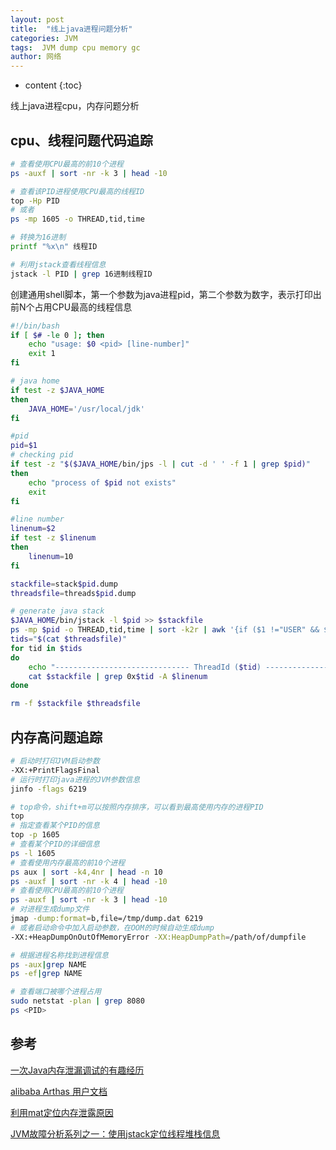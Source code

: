 ```yaml
---
layout: post
title:  "线上java进程问题分析"
categories: JVM
tags:  JVM dump cpu memory gc
author: 网络
---
```


* content
{:toc}


线上java进程cpu，内存问题分析







## cpu、线程问题代码追踪

```bash
# 查看使用CPU最高的前10个进程
ps -auxf | sort -nr -k 3 | head -10

# 查看该PID进程使用CPU最高的线程ID
top -Hp PID
# 或者
ps -mp 1605 -o THREAD,tid,time

# 转换为16进制
printf "%x\n" 线程ID

# 利用jstack查看线程信息
jstack -l PID | grep 16进制线程ID
```

创建通用shell脚本，第一个参数为java进程pid，第二个参数为数字，表示打印出前N个占用CPU最高的线程信息

```bash
#!/bin/bash
if [ $# -le 0 ]; then
    echo "usage: $0 <pid> [line-number]"
    exit 1
fi

# java home
if test -z $JAVA_HOME
then
    JAVA_HOME='/usr/local/jdk'
fi

#pid
pid=$1
# checking pid
if test -z "$($JAVA_HOME/bin/jps -l | cut -d ' ' -f 1 | grep $pid)"
then
    echo "process of $pid not exists"
    exit
fi

#line number
linenum=$2
if test -z $linenum
then
    linenum=10
fi

stackfile=stack$pid.dump
threadsfile=threads$pid.dump

# generate java stack
$JAVA_HOME/bin/jstack -l $pid >> $stackfile
ps -mp $pid -o THREAD,tid,time | sort -k2r | awk '{if ($1 !="USER" && $2 != "0.0" && $8 !="-") print $8;}' | xargs printf "%x\n" >> $threadsfile
tids="$(cat $threadsfile)"
for tid in $tids
do
    echo "------------------------------ ThreadId ($tid) ------------------------------"
    cat $stackfile | grep 0x$tid -A $linenum
done

rm -f $stackfile $threadsfile
```

## 内存高问题追踪

```bash
# 启动时打印JVM启动参数
-XX:+PrintFlagsFinal
# 运行时打印java进程的JVM参数信息
jinfo -flags 6219
```

```bash
# top命令，shift+m可以按照内存排序，可以看到最高使用内存的进程PID
top
# 指定查看某个PID的信息
top -p 1605
# 查看某个PID的详细信息
ps -l 1605
# 查看使用内存最高的前10个进程
ps aux | sort -k4,4nr | head -n 10
ps -auxf | sort -nr -k 4 | head -10
# 查看使用CPU最高的前10个进程
ps -auxf | sort -nr -k 3 | head -10
# 对进程生成dump文件
jmap -dump:format=b,file=/tmp/dump.dat 6219
# 或者启动命令中加入启动参数，在OOM的时候自动生成dump
-XX:+HeapDumpOnOutOfMemoryError -XX:HeapDumpPath=/path/of/dumpfile
```

```bash
# 根据进程名称找到进程信息
ps -aux|grep NAME
ps -ef|grep NAME

# 查看端口被哪个进程占用
sudo netstat -plan | grep 8080
ps <PID>
```

## 参考

[一次Java内存泄漏调试的有趣经历](https://www.cnblogs.com/study-everyday/p/9574414.html)

[alibaba Arthas 用户文档](https://alibaba.github.io/arthas/)

[利用mat定位内存泄露原因](https://blog.csdn.net/u011649536/article/details/50817454)

[JVM故障分析系列之一：使用jstack定位线程堆栈信息](https://www.javatang.com/archives/2017/10/19/33151873.html)
